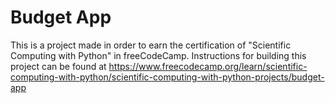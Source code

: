 # Budget App

This is a project made in order to earn the certification of "Scientific Computing with Python" in freeCodeCamp. Instructions for building this project can be found at https://www.freecodecamp.org/learn/scientific-computing-with-python/scientific-computing-with-python-projects/budget-app
